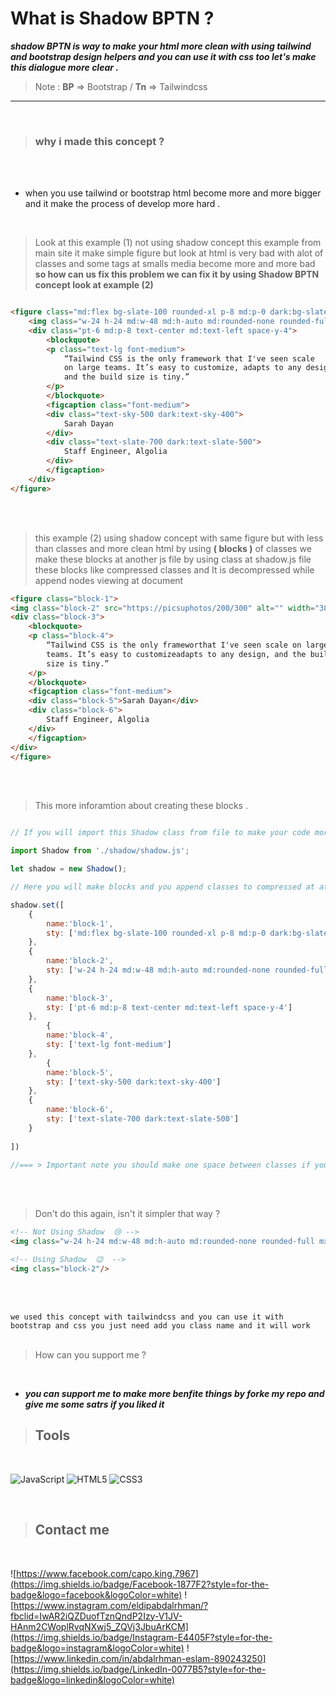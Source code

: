 # What is Shadow BPTN ?

***shadow BPTN is way to make your html more clean with using tailwind and bootstrap design helpers and you can use it with css too let's make this dialogue more clear .***

>Note : **BP** => Bootstrap  / **Tn** => Tailwindcss
<hr>
<br>

>### why i made this concept ?

<br>
<br>

- when you use tailwind or bootstrap html become more and more bigger and it make the process of develop more hard .

<br>


>Look at this example (1) not using shadow concept   this example from main site it make simple figure but look at html is very bad with alot of classes and some tags at smalls media become more and more bad **so how can us fix this problem we can fix it by using Shadow BPTN concept look at example (2)**


```html

<figure class="md:flex bg-slate-100 rounded-xl p-8 md:p-0 dark:bg-slate-800">
    <img class="w-24 h-24 md:w-48 md:h-auto md:rounded-none rounded-full mx-auto" src="/sarah-dayan.jpg" alt="" width="384" height="512">
    <div class="pt-6 md:p-8 text-center md:text-left space-y-4">
        <blockquote>
        <p class="text-lg font-medium">
            “Tailwind CSS is the only framework that I've seen scale
            on large teams. It’s easy to customize, adapts to any design,
            and the build size is tiny.”
        </p>
        </blockquote>
        <figcaption class="font-medium">
        <div class="text-sky-500 dark:text-sky-400">
            Sarah Dayan
        </div>
        <div class="text-slate-700 dark:text-slate-500">
            Staff Engineer, Algolia
        </div>
        </figcaption>
    </div>
</figure>

```
<br>
<br>

>this example (2) using shadow concept with same figure but with less than classes and more clean html by using **( blocks )** of classes we make these blocks at another js file by using class at shadow.js file these blocks like compressed
classes and  It is decompressed while append nodes viewing at document


```html
<figure class="block-1">
<img class="block-2" src="https://picsuphotos/200/300" alt="" width="384height="512" />
<div class="block-3">
    <blockquote>
    <p class="block-4">
        “Tailwind CSS is the only frameworthat I've seen scale on large
        teams. It’s easy to customizeadapts to any design, and the build
        size is tiny.”
    </p>
    </blockquote>
    <figcaption class="font-medium">
    <div class="block-5">Sarah Dayan</div>
    <div class="block-6">
        Staff Engineer, Algolia
    </div>
    </figcaption>
</div>
</figure>
```
<br>
<br>

>This more inforamtion about creating these blocks .


```javascript

// If you will import this Shadow class from file to make your code more cleaner make sure your type of javascript file is module at this example we will use module

import Shadow from './shadow/shadow.js';

let shadow = new Shadow();

// Here you will make blocks and you append classes to compressed at at Shadow class there is one method call set() you will append your List of object and set() will make every thing for you 

shadow.set([
    {
        name:'block-1',
        sty: ['md:flex bg-slate-100 rounded-xl p-8 md:p-0 dark:bg-slate-800']
    },
    {
        name:'block-2',
        sty: ['w-24 h-24 md:w-48 md:h-auto md:rounded-none rounded-full mx-auto']
    },
    {
        name:'block-3',
        sty: ['pt-6 md:p-8 text-center md:text-left space-y-4']
    },
        {
        name:'block-4',
        sty: ['text-lg font-medium']
    },
        {
        name:'block-5',
        sty: ['text-sky-500 dark:text-sky-400']
    },
    {
        name:'block-6',
        sty: ['text-slate-700 dark:text-slate-500']
    }
     
])

//=== > Important note you should make one space between classes if you make more it will make problem with your class so spaces is very important
```
<br>
<br>

>Don't do this again, isn't it simpler that way ?

```html
<!-- Not Using Shadow  😢 -->
<img class="w-24 h-24 md:w-48 md:h-auto md:rounded-none rounded-full mx-auto">

<!-- Using Shadow  😉  -->
<img class="block-2"/>


```
<br>
<br>

``
we used this concept with tailwindcss and you can use it with bootstrap and css you just need add you class name and it will work
``
<br>
<br>

> How can you support me ? 

<br>


- ***you can support me to  make more benfite things by forke my repo and give me some satrs if you liked it***

>## Tools

<br>

![JavaScript](https://img.shields.io/badge/javascript-%23323330.svg?style=for-the-badge&logo=javascript&logoColor=%23F7DF1E)
![HTML5](https://img.shields.io/badge/html5-%23E34F26.svg?style=for-the-badge&logo=html5&logoColor=white)
![CSS3](https://img.shields.io/badge/css3-%231572B6.svg?style=for-the-badge&logo=css3&logoColor=white)

<br>

>## Contact me

<br>

![https://www.facebook.com/capo.king.7967](https://img.shields.io/badge/Facebook-1877F2?style=for-the-badge&logo=facebook&logoColor=white)
![https://www.instagram.com/eldipabdalrhman/?fbclid=IwAR2iQZDuofTznQndP2Izy-V1JV-HAnm2CWoplRvqNXwj5_ZQVj3JbuArKCM](https://img.shields.io/badge/Instagram-E4405F?style=for-the-badge&logo=instagram&logoColor=white)
![https://www.linkedin.com/in/abdalrhman-eslam-890243250](https://img.shields.io/badge/LinkedIn-0077B5?style=for-the-badge&logo=linkedin&logoColor=white)